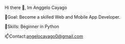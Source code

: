 Hi there 👋, Im Anggelo Cayago

🎯Goal: Become a skilled Web and Mobile App Developer.

🚀Skills: Beginner in Python

📫Contact:angelocayago0@gmail.com
